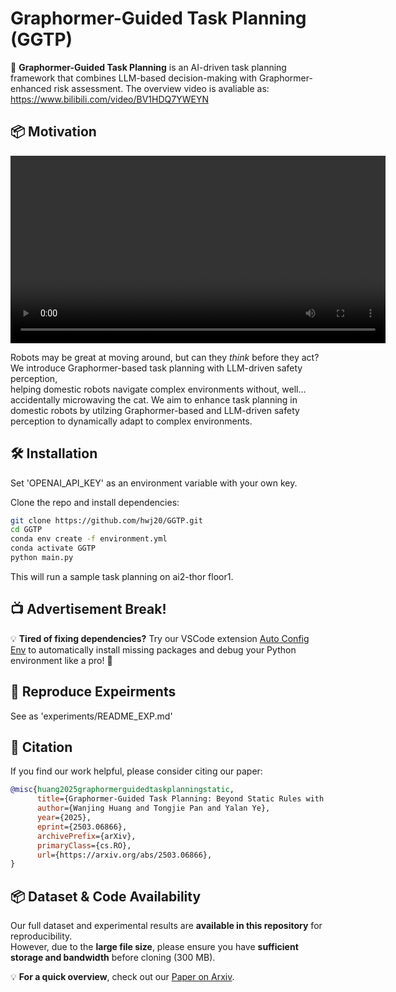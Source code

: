 # Graphormer-Guided Task Planning (GGTP)

🚀 **Graphormer-Guided Task Planning** is an AI-driven task planning framework that combines LLM-based decision-making with Graphormer-enhanced risk assessment.
The overview video is avaliable as:
https://www.bilibili.com/video/BV1HDQ7YWEYN

## 📦 Motivation

<video width="600" controls>
  <source src="./docs/video.mp4" type="video/mp4">
  Your browser does not support the video tag.
</video>


Robots may be great at moving around, but can they *think* before they act?  
We introduce Graphormer-based task planning with LLM-driven safety perception,  
helping domestic robots navigate complex environments without, well… accidentally microwaving the cat.
We aim to enhance task planning in domestic robots by utilzing Graphormer-based and LLM-driven safety perception to dynamically adapt to complex environments.



## 🛠 Installation
Set 'OPENAI_API_KEY' as an environment variable with your own key.

Clone the repo and install dependencies:
```bash
git clone https://github.com/hwj20/GGTP.git
cd GGTP
conda env create -f environment.yml
conda activate GGTP
python main.py
```
This will run a sample task planning on ai2-thor floor1.

## 📺 Advertisement Break!
💡 **Tired of fixing dependencies?** Try our VSCode extension [Auto Config Env](https://marketplace.visualstudio.com/items?itemName=WanjingHuang.auto-config-env) to automatically install missing packages and debug your Python environment like a pro! 🚀


## 📌 Reproduce Expeirments
See as 'experiments/README_EXP.md'

## 📖 Citation
If you find our work helpful, please consider citing our paper:  

```bibtex
@misc{huang2025graphormerguidedtaskplanningstatic,
      title={Graphormer-Guided Task Planning: Beyond Static Rules with LLM Safety Perception}, 
      author={Wanjing Huang and Tongjie Pan and Yalan Ye},
      year={2025},
      eprint={2503.06866},
      archivePrefix={arXiv},
      primaryClass={cs.RO},
      url={https://arxiv.org/abs/2503.06866}, 
}
```

## 📦 Dataset & Code Availability
Our full dataset and experimental results are **available in this repository** for reproducibility.  
However, due to the **large file size**, please ensure you have **sufficient storage and bandwidth** before cloning (300 MB).  

💡 **For a quick overview**, check out our [Paper on Arxiv](https://arxiv.org/abs/2503.06866).